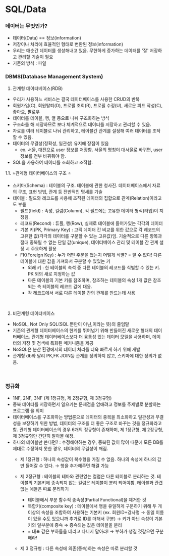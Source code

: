<h1> SQL/Data </h1>

<h3> 데이터는 무엇인가? </h3>
<ul> 
<li> 데이터(Data) == 정보(information)
<li> 저장이나 처리에 효율적인 형태로 변환된 정보(information)
<li> 우리는 매순간 데이터를 생성해내고 있음. 무한하게 증가하는 데이터를 '잘' 저장하고 관리할 기술이 필요
<li> 기존의 방식 : 파일
</ul>

<h3>DBMS(Database Management System)</h3>

1. 관계형 데이터베이스(RDB)
- 우리가 사용하느 서비스는 결국 데이터베이스를 사용한 CRUD의 반복
- 회원가입(C), 회원탈퇴(D), 프로필 조회(R), 프로필 수정(U), 새로운 피드 작성(C), 좋아요, 팔로우
- 데이터를 테이블, 행, 열 등으로 나눠 구조화하는 방식
- 구조화를 해 저장하므로 보다 체계적으로 데이터를 저장하고 관리할 수 있음.
- 자료를 여러 테이블로 나눠 관리하고, 테이블간 관계를 설정해 여러 데이터를 조작할 수 있음.
- 데이터의 무결성(정확성, 일관성) 유지에 장점이 있음
    - ex. 서울, 대전으로 user 정보를 저장함. 서울의 명칭이 대서울로 바뀌면, user 정보를 전부 바꿔줘야 함.
- SQL을 사용하여 데이터를 조회하고 조작함.

1.1. ⭐관계형 데이터베이스의 구조 ⭐
- 스키마(Schema) : 테이블의 구조. 테이블에 관한 청사진. 데이터베이스에서 자료의 구조, 표현 방법, 관계 등 전반적인 명세를 기술
- 테이블 : 필드와 레코드를 사용해 조직된 데이터의 집합으로 관계(Relation)이라고도 부름
    - 필드(field) : 속성, 컬럼(Column), 각 필드에는 고유한 데이터 형식(타입)이 지정됨.
    - 레코드(Recond) : 튜플, 행(Row), 실제로 테이블에 들어가있는 각각의 데이터
    - 기본 키(PK, Primary Key) : 고객 데이터 간 비교를 위한 값으로 각 레코드의 고유한 값(각각의 데이터를 구분할 수 있는 고유값)임. 기술적으로 다른 항목과 절대 중복될 수 없는 단일 값(unique), 데이터베이스 관리 및 테이블 간 관계 설정 시 주요하게 활용
    - FK(Foreign Key) : 누가 어떤 주문을 했는지 어떻게 식별? = 알 수  없다! 다른 테이블에 대한 값을 가져와서 구분할 수 있있는 키
        - 외래 키 : 한 테이블의 속석 중 다른 테이블의 레코드를 식별할 수 있는 키. PK 외의 새로 지정하는 값
        - 다른 테이블의 기본 키를 참조하며, 참조하는 테이블의 속성 1개 값은 참조되는 측  테이블의 레코드 값에 대응.
        - 각 레코드에서 서로 다른 테이블 간의 관계를 만드는데 사용

<br>

2.  비관계형 데이터베이스
- NoSQL, Not Only SQL(SQL 뿐만이 아닌,이라는 뜻)의 줄임말
- 기존의 관계형 데이터베이스의 한계를 뛰어넘기 위해 만들어진 새로운 형태의 데이터베이스. 관계형 데이터베이스보다 더 융통성 있는 데이터 모델을 사용하며, 데이터의 저장 및 검색에 특화된 메커니즘을 제공
- NoSQL은 분산 환경에서의 데이터 처리를 더욱 빠르게 하기 위해 개발
- 관계형 db와 달리 PK,FK JOIN등 관계를 정의하지 않고, 스키마에 대한 정의가 없음.


<br>
<h3>정규화</h3>
  
  - 1NF, 2NF, 3NF (제 1정규형, 제 2정규형, 제 3정규형)
  - 중복 데이터를 저장하면서 일으키는 문제점을 없애려고 정보를 주제별로 분할하는 프로그램 을 의미
  - 데이터베이스를 구조화하는 방법론으로 데이터의 중복을 최소화하고 일관성과 무결성을 보장하기 위한 방법, 데이터의 구조를 더 좋은 구조로 바꾸는 것을 정규화라고 함. 관계형 데이터베이스의 경우 6개의 정규형이 존재하며, 제 1정규형, 제 2정규형, 제 3정규형만 간단히 알아볼 예정.
  - 하나의 테이블만 쓴다면? : 수정해야하는 경우, 중복된 값이 많이 때문에 모든 DB를 제대로 수정하지 못한 경우, 데이터의 무결성이 깨짐.
    - 제 1정규형 : 하나의 속성값이 복수형을 가질 수 없음. 하나의 속성에 하나의 값만 들어갈 수 있다. → 행을 추가해주면 해결 가능
        
    - 제 2정규형 : 테이블의 테마와 관련없는 컬럼은 다른 테이블로 분리하는 것. 테이블의 기본키에 종속되지 않는 컬럼은 테이블이 분리 되어야함. 테이블과 관련 없는 애들은 따로 분리하기
        - 테이블에서 부분 함수적 종속성(Partial Functional)을 제거한 것
        - 복합키(composite key) : 테이블에서 행을 유일하게 구분하기 위해 두 개 이상의 속성을 조합하여 사용하는 기본키 (ex. 회원ID+강사명 → 동일 이름이 있을 수도 있으니까 추가로 ID를 더해서 구분) → 키가 아닌 속성이 기본키의 일부분에 종속 ⇒  종속되는 값은 테이블을 분리
        - = 대표 값은 부하들을 데리고 다니지 말아라! → 부하가 생길 것같으면 구분해라!
    - 제 3 정규형 : 다른 속성에 의존(종속)하는 속성은 따로 분리할 것
        
